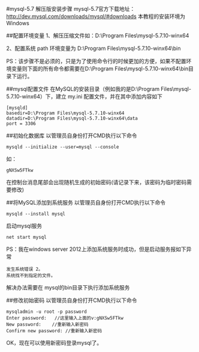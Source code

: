 #mysql-5.7 解压版安装步骤
mysql-5.7官方下载地址：http://dev.mysql.com/downloads/mysql/#downloads
本教程的安装环境为 Windows

##配置环境变量
1、解压压缩文件如：D:\Program Files\mysql-5.7.10-winx64

2、配置系统 path 环境变量为 D:\Program Files\mysql-5.7.10-winx64\bin

PS：该步骤不是必须的，只是为了使用命令行的时候更加的方便，如果不配置环境变量则下面的所有命令都需要在D:\Program Files\mysql-5.7.10-winx64\bin目录下运行。

##mysql配置文件
在MySQL的安装目录（例如我的是D:\Program Files\mysql-5.7.10-winx64）下，建立 my.ini 配置文件，并在其中添加内容如下
```
[mysqld]
basedir=D:\Program Files\mysql-5.7.10-winx64
datadir=D:\Program Files\mysql-5.7.10-winx64\data
port = 3306
```

##初始化数据库
以管理员自身份打开CMD执行以下命令
```
mysqld --initialize --user=mysql --console
```
如：
```
gNXSw5FTkw
```
在控制台消息尾部会出现随机生成的初始密码(请记录下来，该密码为临时密码需要修改)

##将MySQL添加到系统服务
以管理员自身份打开CMD执行以下命令
```
mysqld --install mysql
```
启动mysql服务
```
net start mysql
```

PS：我在windows server 2012上添加系统服务时成功，但是启动服务报如下异常
```
发生系统错误 2。
系统找不到指定的文件。
```
解决办法需要在 mysql的bin目录下执行添加系统服务

##修改初始密码
以管理员自身份打开CMD执行以下命令
```
mysqladmin -u root -p password
Enter password:   //这里输入上面的v:gNXSw5FTkw
New password:    //重新输入新密码
Confirm new password: //重新输入新密码
```

OK，现在可以使用新密码登录mysql了。

